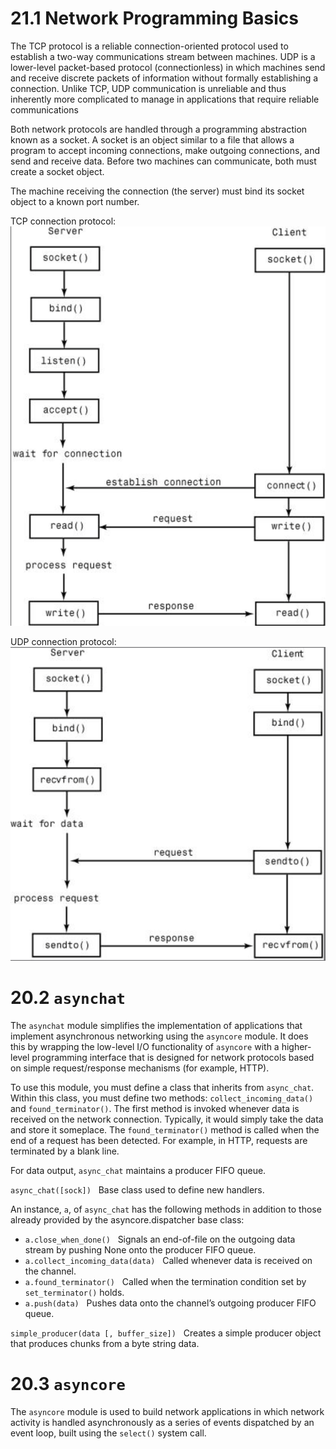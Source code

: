 # 21.1 Network Programming Basics

The TCP protocol is a reliable connection-oriented protocol used to establish a two-way communications stream between machines. UDP is a lower-level packet-based protocol (connectionless) in which machines send and receive discrete packets of information without formally establishing a connection. Unlike TCP, UDP communication is unreliable and thus inherently more complicated to manage in applications that require reliable communications

Both network protocols are handled through a programming abstraction known as a socket. A socket is an object similar to a file that allows a program to accept incoming connections, make outgoing connections, and send and receive data. Before two machines can communicate, both must create a socket object.

The machine receiving the connection (the server) must bind its socket object to a known port number.

TCP connection protocol:
![](img/chap21/tcp-connection.png)

UDP connection protocol:
![](img/chap21/udp-connection.png)


# 20.2 `asynchat` 

The `asynchat` module simplifies the implementation of applications that implement asynchronous networking using the `asyncore` module. It does this by wrapping the low-level I/O functionality of `asyncore` with a higher-level programming interface that is designed for network protocols based on simple request/response mechanisms (for example, HTTP).   

To use this module, you must define a class that inherits from `async_chat`. Within this class, you must define two methods: `collect_incoming_data()` and `found_terminator()`. The first method is invoked whenever data is received on the network connection. Typically, it would simply take the data and store it someplace. The `found_terminator()` method is called when the end of a request has been detected. For example, in HTTP, requests are terminated by a blank line.

For data output, `async_chat` maintains a producer FIFO queue.

`async_chat([sock])`   Base class used to define new handlers.

An instance, `a`, of `async_chat` has the following methods in addition to those already provided by the asyncore.dispatcher base class:  

- `a.close_when_done()`   Signals an end-of-file on the outgoing data stream by pushing None onto the producer FIFO queue.
- `a.collect_incoming_data(data)`   Called whenever data is received on the channel.
- `a.found_terminator()`   Called when the termination condition set by `set_terminator()` holds.
- `a.push(data)`   Pushes data onto the channel’s outgoing producer FIFO queue.

`simple_producer(data [, buffer_size])`   Creates a simple producer object that produces chunks from a byte string data.


# 20.3 `asyncore`
The `asyncore` module is used to build network applications in which network activity is handled asynchronously as a series of events dispatched by an event loop, built using the `select()` system call.

